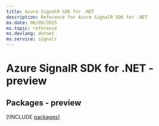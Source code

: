 ```yaml
---
title: Azure SignalR SDK for .NET
description: Reference for Azure SignalR SDK for .NET
ms.date: 06/09/2025
ms.topic: reference
ms.devlang: dotnet
ms.service: signalr
---
```

# Azure SignalR SDK for .NET - preview
## Packages - preview
[!INCLUDE [packages](signalr-index.md)]